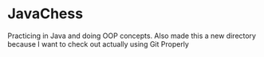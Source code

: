 # JavaChess
Practicing in Java and doing OOP concepts. Also made this a  new directory because I want to check out actually using Git Properly
